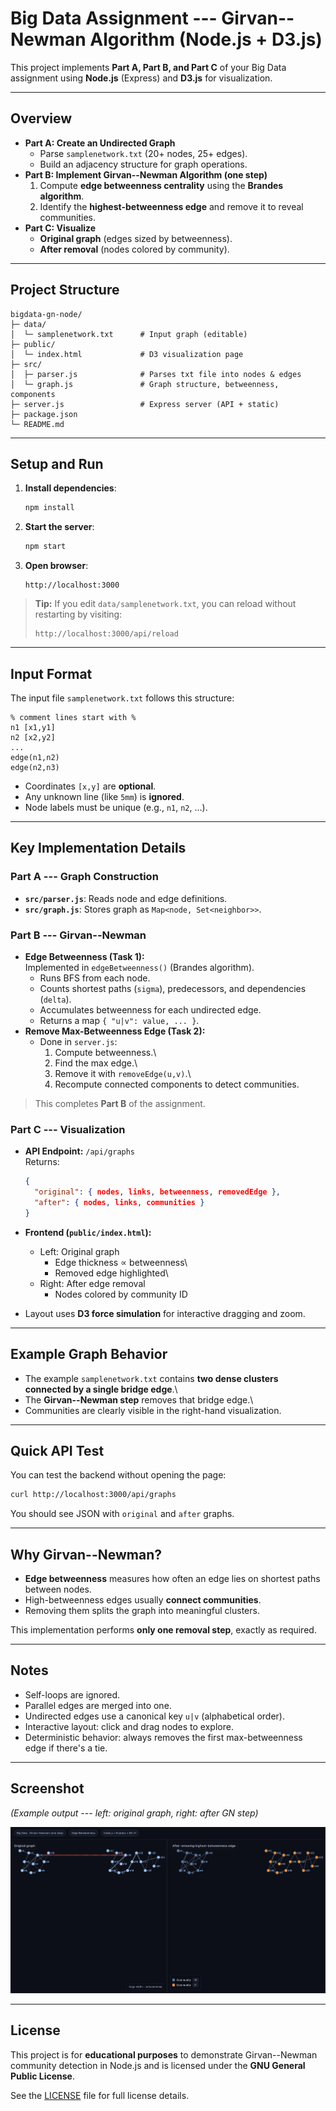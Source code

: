 # Big Data Assignment --- Girvan--Newman Algorithm (Node.js + D3.js)

This project implements **Part A, Part B, and Part C** of your Big Data
assignment using **Node.js** (Express) and **D3.js** for visualization.

------------------------------------------------------------------------

## Overview

-   **Part A: Create an Undirected Graph**
    -   Parse `samplenetwork.txt` (20+ nodes, 25+ edges).
    -   Build an adjacency structure for graph operations.
-   **Part B: Implement Girvan--Newman Algorithm (one step)**
    1.  Compute **edge betweenness centrality** using the **Brandes
        algorithm**.
    2.  Identify the **highest-betweenness edge** and remove it to
        reveal communities.
-   **Part C: Visualize**
    -   **Original graph** (edges sized by betweenness).
    -   **After removal** (nodes colored by community).

------------------------------------------------------------------------

## Project Structure

    bigdata-gn-node/
    ├─ data/
    │  └─ samplenetwork.txt      # Input graph (editable)
    ├─ public/
    │  └─ index.html             # D3 visualization page
    ├─ src/
    │  ├─ parser.js              # Parses txt file into nodes & edges
    │  └─ graph.js               # Graph structure, betweenness, components
    ├─ server.js                 # Express server (API + static)
    ├─ package.json
    └─ README.md

------------------------------------------------------------------------

## Setup and Run

1.  **Install dependencies**:

    ``` bash
    npm install
    ```

2.  **Start the server**:

    ``` bash
    npm start
    ```

3.  **Open browser**:

        http://localhost:3000

> **Tip:** If you edit `data/samplenetwork.txt`, you can reload without
> restarting by visiting:
>
>     http://localhost:3000/api/reload

------------------------------------------------------------------------

## Input Format

The input file `samplenetwork.txt` follows this structure:

    % comment lines start with %
    n1 [x1,y1]
    n2 [x2,y2]
    ...
    edge(n1,n2)
    edge(n2,n3)

-   Coordinates `[x,y]` are **optional**.
-   Any unknown line (like `5mm`) is **ignored**.
-   Node labels must be unique (e.g., `n1`, `n2`, ...).

------------------------------------------------------------------------

## Key Implementation Details

### **Part A --- Graph Construction**

-   **`src/parser.js`**: Reads node and edge definitions.
-   **`src/graph.js`**: Stores graph as `Map<node, Set<neighbor>>`.

### **Part B --- Girvan--Newman**

-   **Edge Betweenness (Task 1):**\
    Implemented in `edgeBetweenness()` (Brandes algorithm).
    -   Runs BFS from each node.
    -   Counts shortest paths (`sigma`), predecessors, and dependencies
        (`delta`).
    -   Accumulates betweenness for each undirected edge.
    -   Returns a map `{ "u|v": value, ... }`.
-   **Remove Max-Betweenness Edge (Task 2):**
    -   Done in `server.js`:
        1.  Compute betweenness.\
        2.  Find the max edge.\
        3.  Remove it with `removeEdge(u,v)`.\
        4.  Recompute connected components to detect communities.

> This completes **Part B** of the assignment.

### **Part C --- Visualization**

-   **API Endpoint:** `/api/graphs`\
    Returns:

    ``` json
    {
      "original": { nodes, links, betweenness, removedEdge },
      "after": { nodes, links, communities }
    }
    ```

-   **Frontend (`public/index.html`):**

    -   Left: Original graph
        -   Edge thickness ∝ betweenness\
        -   Removed edge highlighted\
    -   Right: After edge removal
        -   Nodes colored by community ID

-   Layout uses **D3 force simulation** for interactive dragging and
    zoom.

------------------------------------------------------------------------

## Example Graph Behavior

-   The example `samplenetwork.txt` contains **two dense clusters
    connected by a single bridge edge**.\
-   The **Girvan--Newman step** removes that bridge edge.\
-   Communities are clearly visible in the right-hand visualization.

------------------------------------------------------------------------

## Quick API Test

You can test the backend without opening the page:

``` bash
curl http://localhost:3000/api/graphs
```

You should see JSON with `original` and `after` graphs.

------------------------------------------------------------------------

## Why Girvan--Newman?

-   **Edge betweenness** measures how often an edge lies on shortest
    paths between nodes.
-   High-betweenness edges usually **connect communities**.
-   Removing them splits the graph into meaningful clusters.

This implementation performs **only one removal step**, exactly as
required.

------------------------------------------------------------------------

## Notes

-   Self-loops are ignored.
-   Parallel edges are merged into one.
-   Undirected edges use a canonical key `u|v` (alphabetical order).
-   Interactive layout: click and drag nodes to explore.
-   Deterministic behavior: always removes the first max-betweenness
    edge if there's a tie.

------------------------------------------------------------------------

## Screenshot

*(Example output --- left: original graph, right: after GN step)*

![Girvan-Newman Visualization](images/demo_graph.png)

------------------------------------------------------------------------

## License

This project is for **educational purposes** to demonstrate Girvan--Newman
community detection in Node.js and is licensed under the **GNU General Public License**.

See the [LICENSE](LICENSE) file for full license details.
